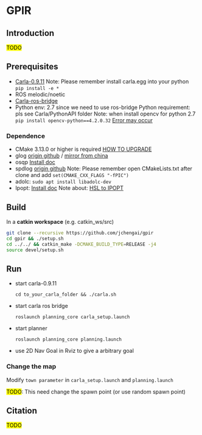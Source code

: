 # GPIR

## Introduction

<mark>TODO</mark>

## Prerequisites

- [Carla-0.9.11](https://github.com/carla-simulator/carla/releases/tag/0.9.11)
  Note: Please remember install carla.egg into your python `pip install -e *`
- ROS melodic/noetic
- [Carla-ros-bridge](https://carla.readthedocs.io/projects/ros-bridge/en/latest/ros_installation_ros1/)
- Python env: 2.7 since we need to use ros-bridge
  Python requirement: pls see Carla/PythonAPI folder
  Note: when install opencv for python 2.7 `pip install opencv-python==4.2.0.32` [Error may occur](https://stackoverflow.com/questions/63346648/python-2-7-installing-opencv-via-pip-virtual-environment)

### Dependence
- CMake 3.13.0 or higher is required [HOW TO UPGRADE](https://askubuntu.com/questions/829310/how-to-upgrade-cmake-in-ubuntu)
- glog [origin github](https://github.com/google/glog.git) / [mirror from china](https://codechina.csdn.net/mirrors/google/glog.git)
- osqp [Install doc](https://osqp.org/docs/get_started/sources.html#build-the-binaries)
- spdlog [origin github](https://github.com/gabime/spdlog)
   Note: Please remember open CMakeLists.txt after clone and add `set(CMAKE_CXX_FLAGS "-fPIC") ` 
- adolc: `sudo apt install libadolc-dev`
- Ipopt: [Install doc](https://coin-or.github.io/Ipopt/INSTALL.html)
   Note about: [HSL to IPOPT](https://stackoverflow.com/questions/58305144/trying-to-compile-hsl-to-get-ipopt)

## Build

In a **catkin workspace** (e.g. catkin_ws/src)

```bash
git clone --recursive https://github.com/jchengai/gpir
cd gpir && ./setup.sh
cd ../../ && catkin_make -DCMAKE_BUILD_TYPE=RELEASE -j4
source devel/setup.sh
```

## Run 

- start carla-0.9.11 
    ```
    cd to_your_carla_folder && ./carla.sh
    ```
    
- start carla ros bridge 
    
    ```
    roslaunch planning_core carla_setup.launch
    ```
    
- start planner 
    ```
    roslaunch planning_core planning.launch
    ```
    
- use 2D Nav Goal in Rviz to give a arbitrary goal

### Change the map

Modify `town parameter` in `carla_setup.launch` and `planning.launch`

<mark>TODO</mark>: This need change the spawn point (or use random spawn point)

## Citation

<mark>TODO</mark>